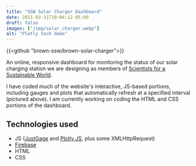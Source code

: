 ```yaml
---
title: "SSW Solar Charger Dashboard"
date: 2021-03-31T10:04:12-05:00
draft: false
images: ["/img/solar_charger.webp"]
alt: "Plotly tech demo"
---
```


{{<github "brown-ssw/brown-solar-charger">}}

An online, responsive dashboard for monitoring the status of our solar charging station we are designing as members of [Scientists for a Sustainable World](https://www.facebook.com/BrownS4SW/).
<!--more-->

I have coded much of the website's interactive, JS-based portions, including gauges and plots that automatically refresh at a specified interval (pictured above). I am currently working on coding the HTML and CSS portions of the dashboard.

## Technologies used

- JS ([JustGage](https://github.com/toorshia/justgage) and [Plotly JS](https://plotly.com/javascript/), plus some XMLHttpRequest)
- [Firebase](https://firebase.google.com/)
- HTML
- CSS